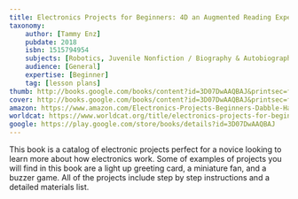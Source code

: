 ```yaml
---
title: Electronics Projects for Beginners: 4D an Augmented Reading Experience
taxonomy:
	author: [Tammy Enz]
	pubdate: 2018
	isbn: 1515794954
	subjects: [Robotics, Juvenile Nonfiction / Biography & Autobiography / Science & Technology, Juvenile Nonfiction / Technology / Electricity & Electronics, Juvenile Nonfiction / Science & Nature / Physics]
	audience: [General]
	expertise: [Beginner]
	tag: [lesson plans]
thumb: http://books.google.com/books/content?id=3D07DwAAQBAJ&printsec=frontcover&img=1&zoom=2&edge=curl&imgtk=AFLRE70Saoi7f2nlf1iYe2i1DMKPv7TjeKP0NGU86gLFiA_6FhGKKmzmL7ybvp19UOwmf9Ac2ly9R4GAf6ie4X2CoSG0I41m2rC490TVpa6r6d9Mf4JT2r4klV2pdKFaB6nEwefInrJw&source=gbs_api
cover: http://books.google.com/books/content?id=3D07DwAAQBAJ&printsec=frontcover&img=1&zoom=6&edge=curl&imgtk=AFLRE709uvBwFTyLgaXgN4KYvfQ0pUTTrvOk-BryNrOFrEDCSLXEd3xH5_qlPhWXqvi_uhfO_u87LMuDKAoUaTzgHC2vbD1kqXiT6zZwXOTjv0rf20XRgy2aUreKol_oGbR2bgFXdzon&source=gbs_api
amazon: https://www.amazon.com/Electronics-Projects-Beginners-Dabble-Hands/dp/1474751903/ref=sr_1_1?keywords=Electronics+Projects+for+Beginners+enz&qid=1574640744&sr=8-1
worldcat: https://www.worldcat.org/title/electronics-projects-for-beginners/oclc/1108046952&referer=brief_results
google: https://play.google.com/store/books/details?id=3D07DwAAQBAJ
---
```

This book is a catalog of electronic projects perfect for a novice looking to learn more about how electronics work.  Some of examples of projects you will find in this book are a light up greeting card, a miniature fan, and a buzzer game.  All of the projects include step by step instructions and a detailed materials list.